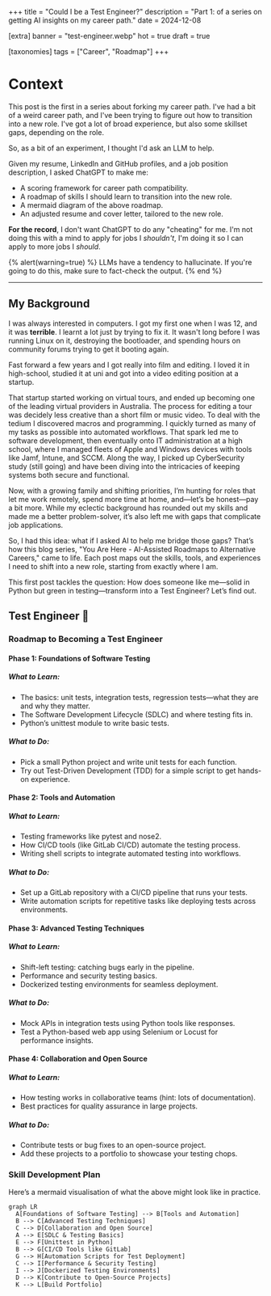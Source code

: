 +++
title = "Could I be a Test Engineer?"
description = "Part 1: of a series on getting AI insights on my career path."
date = 2024-12-08

[extra]
banner = "test-engineer.webp"
hot = true
draft = true

[taxonomies]
tags = ["Career", "Roadmap"]
+++


# Context

This post is the first in a series about forking my career path. I've had a bit of a weird career path, and I've been trying to figure out how to transition into a new role. I've got a lot of broad experience, but also some skillset gaps, depending on the role.

So, as a bit of an experiment, I thought I'd ask an LLM to help.

Given my resume, LinkedIn and GitHub profiles, and a job position description, I asked ChatGPT to make me:

- A scoring framework for career path compatibility.
- A roadmap of skills I should learn to transition into the new role.
- A mermaid diagram of the above roadmap.
- An adjusted resume and cover letter, tailored to the new role.

**For the record**, I don't want ChatGPT to do any "cheating" for me. I'm not doing this with a mind to apply for jobs I *shouldn't*, I'm doing it so I can apply to more jobs I *should*.

{% alert(warning=true) %}
LLMs have a tendency to hallucinate. If you're going to do this, make sure to fact-check the output.
{% end %}

---

## My Background  

I was always interested in computers. 
I got my first one when I was 12, and it was **terrible**. I learnt a lot just by trying to fix it.
It wasn't long before I was running Linux on it, destroying the bootloader, and spending hours on community forums trying to get it booting again.

Fast forward a few years and I got really into film and editing. I loved it in high-school, studied it at uni and got into a video editing position at a startup.

That startup started working on virtual tours, and ended up becoming one of the leading virtual providers in Australia. The process for editing a tour was decidely less creative than a short film or music video. To deal with the tedium I discovered macros and programming. I quickly turned as many of my tasks as possible into automated workflows. That spark led me to software development, then eventually onto IT administration at a high school, where I managed fleets of Apple and Windows devices with tools like Jamf, Intune, and SCCM. Along the way, I picked up CyberSecurity study (still going) and have been diving into the intricacies of keeping systems both secure and functional.

Now, with a growing family and shifting priorities, I’m hunting for roles that let me work remotely, spend more time at home, and—let’s be honest—pay a bit more. While my eclectic background has rounded out my skills and made me a better problem-solver, it’s also left me with gaps that complicate job applications.

So, I had this idea: what if I asked AI to help me bridge those gaps? That’s how this blog series, "You Are Here - AI-Assisted Roadmaps to Alternative Careers," came to life. Each post maps out the skills, tools, and experiences I need to shift into a new role, starting from exactly where I am.

This first post tackles the question: How does someone like me—solid in Python but green in testing—transform into a Test Engineer? Let’s find out.

## Test Engineer 🧪

### Roadmap to Becoming a Test Engineer

#### Phase 1: Foundations of Software Testing

##### What to Learn:
- The basics: unit tests, integration tests, regression tests—what they are and why they matter.
- The Software Development Lifecycle (SDLC) and where testing fits in.
- Python’s unittest module to write basic tests.

##### What to Do:
- Pick a small Python project and write unit tests for each function.
- Try out Test-Driven Development (TDD) for a simple script to get hands-on experience.

#### Phase 2: Tools and Automation

##### What to Learn:
- Testing frameworks like pytest and nose2.
- How CI/CD tools (like GitLab CI/CD) automate the testing process.
- Writing shell scripts to integrate automated testing into workflows.

##### What to Do:
- Set up a GitLab repository with a CI/CD pipeline that runs your tests.
- Write automation scripts for repetitive tasks like deploying tests across environments.

#### Phase 3: Advanced Testing Techniques

##### What to Learn:
- Shift-left testing: catching bugs early in the pipeline.
- Performance and security testing basics.
- Dockerized testing environments for seamless deployment.

##### What to Do:
- Mock APIs in integration tests using Python tools like responses.
- Test a Python-based web app using Selenium or Locust for performance insights.

#### Phase 4: Collaboration and Open Source

##### What to Learn:
- How testing works in collaborative teams (hint: lots of documentation).
- Best practices for quality assurance in large projects.

##### What to Do:
- Contribute tests or bug fixes to an open-source project.
- Add these projects to a portfolio to showcase your testing chops.

### Skill Development Plan

Here’s a mermaid visualisation of what the above might look like in practice.

```mermaid
graph LR
  A[Foundations of Software Testing] --> B[Tools and Automation]
  B --> C[Advanced Testing Techniques]
  C --> D[Collaboration and Open Source]
  A --> E[SDLC & Testing Basics]
  E --> F[Unittest in Python]
  B --> G[CI/CD Tools like GitLab]
  G --> H[Automation Scripts for Test Deployment]
  C --> I[Performance & Security Testing]
  I --> J[Dockerized Testing Environments]
  D --> K[Contribute to Open-Source Projects]
  K --> L[Build Portfolio]
